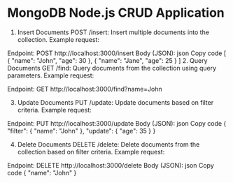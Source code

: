 # MongoDB Node.js CRUD Application
1. Insert Documents
POST /insert: Insert multiple documents into the collection.
Example request:

Endpoint: POST http://localhost:3000/insert
Body (JSON):
json
Copy code
[
  { "name": "John", "age": 30 },
  { "name": "Jane", "age": 25 }
]
2. Query Documents
GET /find: Query documents from the collection using query parameters.
Example request:

Endpoint: GET http://localhost:3000/find?name=John


3. Update Documents
PUT /update: Update documents based on filter criteria.
Example request:

Endpoint: PUT http://localhost:3000/update
Body (JSON):
json
Copy code
{
  "filter": { "name": "John" },
  "update": { "age": 35 }
}




4. Delete Documents
DELETE /delete: Delete documents from the collection based on filter criteria.
Example request:

Endpoint: DELETE http://localhost:3000/delete
Body (JSON):
json
Copy code
{ "name": "John" }




